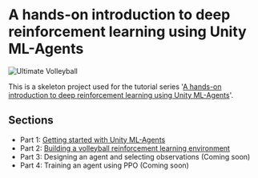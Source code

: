 # A hands-on introduction to deep reinforcement learning using Unity ML-Agents

![Ultimate Volleyball](https://uploads-ssl.webflow.com/5ed1e873ef82ae197179be22/612dc700708be07a02a57f58_ultimate-volleyball-v2.gif)

This is a skeleton project used for the tutorial series '[A hands-on introduction to deep reinforcement learning using Unity ML-Agents](https://www.gocoder.one/blog/hands-on-introduction-to-deep-reinforcement-learning)'. 

## Sections

- Part 1: [Getting started with Unity ML-Agents](https://www.gocoder.one/blog/introduction-to-unity-ml-agents)
- Part 2: [Building a volleyball reinforcement learning environment](https://www.gocoder.one/blog/introduction-to-unity-ml-agents)
- Part 3: Designing an agent and selecting observations (Coming soon)
- Part 4: Training an agent using PPO (Coming soon)